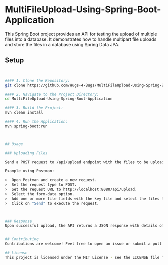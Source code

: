 # MultiFileUpload-Using-Spring-Boot-Application

This Spring Boot project provides an API for testing the upload of multiple files into a database. It demonstrates how to handle multipart file uploads and store the files in a database using Spring Data JPA.



## Setup

```bash


#### 1. Clone the Repository:
git clone https://github.com/Hugs-4-Bugs/MultiFileUpload-Using-Spring-Boot-Application.git

#### 2. Navigate to the Project Directory:
cd MultiFileUpload-Using-Spring-Boot-Application

#### 3. Build the Project:
mvn clean install

#### 4. Run the Application:
mvn spring-boot:run



## Usage

### Uploading Files

Send a POST request to /api/upload endpoint with the files to be uploaded as form-data. Multiple files can be uploaded simultaneously.

Example using Postman:

>  Open Postman and create a new request.
>  Set the request type to POST.
>  Set the request URL to http://localhost:8080/api/upload.
>  Select the form-data option.
>  Add one or more file fields with the key file and select the files to upload.
>  Click on "Send" to execute the request.



### Response
Upon successful upload, the API returns a JSON response with details of the uploaded files, including file name and size.


## Contributing
Contributions are welcome! Feel free to open an issue or submit a pull request.

## License
This project is licensed under the MIT License - see the LICENSE file for details.




